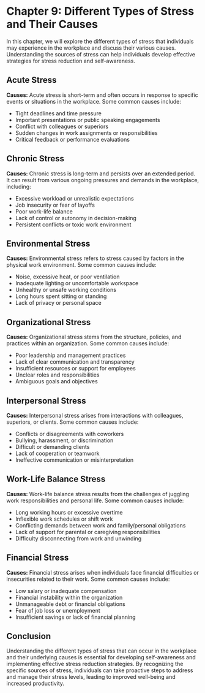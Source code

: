 Chapter 9: Different Types of Stress and Their Causes
=====================================================

In this chapter, we will explore the different types of stress that individuals may experience in the workplace and discuss their various causes. Understanding the sources of stress can help individuals develop effective strategies for stress reduction and self-awareness.

Acute Stress
------------

**Causes:** Acute stress is short-term and often occurs in response to specific events or situations in the workplace. Some common causes include:

* Tight deadlines and time pressure
* Important presentations or public speaking engagements
* Conflict with colleagues or superiors
* Sudden changes in work assignments or responsibilities
* Critical feedback or performance evaluations

Chronic Stress
--------------

**Causes:** Chronic stress is long-term and persists over an extended period. It can result from various ongoing pressures and demands in the workplace, including:

* Excessive workload or unrealistic expectations
* Job insecurity or fear of layoffs
* Poor work-life balance
* Lack of control or autonomy in decision-making
* Persistent conflicts or toxic work environment

Environmental Stress
--------------------

**Causes:** Environmental stress refers to stress caused by factors in the physical work environment. Some common causes include:

* Noise, excessive heat, or poor ventilation
* Inadequate lighting or uncomfortable workspace
* Unhealthy or unsafe working conditions
* Long hours spent sitting or standing
* Lack of privacy or personal space

Organizational Stress
---------------------

**Causes:** Organizational stress stems from the structure, policies, and practices within an organization. Some common causes include:

* Poor leadership and management practices
* Lack of clear communication and transparency
* Insufficient resources or support for employees
* Unclear roles and responsibilities
* Ambiguous goals and objectives

Interpersonal Stress
--------------------

**Causes:** Interpersonal stress arises from interactions with colleagues, superiors, or clients. Some common causes include:

* Conflicts or disagreements with coworkers
* Bullying, harassment, or discrimination
* Difficult or demanding clients
* Lack of cooperation or teamwork
* Ineffective communication or misinterpretation

Work-Life Balance Stress
------------------------

**Causes:** Work-life balance stress results from the challenges of juggling work responsibilities and personal life. Some common causes include:

* Long working hours or excessive overtime
* Inflexible work schedules or shift work
* Conflicting demands between work and family/personal obligations
* Lack of support for parental or caregiving responsibilities
* Difficulty disconnecting from work and unwinding

Financial Stress
----------------

**Causes:** Financial stress arises when individuals face financial difficulties or insecurities related to their work. Some common causes include:

* Low salary or inadequate compensation
* Financial instability within the organization
* Unmanageable debt or financial obligations
* Fear of job loss or unemployment
* Insufficient savings or lack of financial planning

Conclusion
----------

Understanding the different types of stress that can occur in the workplace and their underlying causes is essential for developing self-awareness and implementing effective stress reduction strategies. By recognizing the specific sources of stress, individuals can take proactive steps to address and manage their stress levels, leading to improved well-being and increased productivity.
